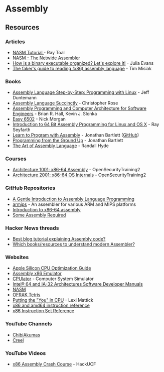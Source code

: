 # Assembly

## Resources

### Articles

* [NASM Tutorial ](https://cs.lmu.edu/~ray/notes/nasmtutorial/)- Ray Toal
* [NASM - The Netwide Assembler](https://www.nasm.us/xdoc/2.13.03rc1/html/nasmdoc0.html)
* [How is a binary executable organized? Let's explore it!](https://jvns.ca/blog/2014/09/06/how-to-read-an-executable/) - Julia Evans
* [The faker's guide to reading (x86) assembly language](https://www.timdbg.com/posts/fakers-guide-to-assembly/) - Tim Misiak

### Books

* [Assembly Language Step-by-Step: Programming with Linux](https://jagdishkapadnis.wordpress.com/wp-content/uploads/2015/05/assembly-language-step-by-step-programming-with-linux-3rd-edition.pdf) - Jeff Duntemann
* [Assembly Language Succinctly](https://www.syncfusion.com/succinctly-free-ebooks/assemblylanguage) - Christopher Rose
* [Assembly Programming and Computer Architecture for Software Engineers](https://github.com/brianrhall/Assembly) - Brian R. Hall, Kevin J. Slonka
* [Easy 6502](https://skilldrick.github.io/easy6502/) - Nick Morgan
* [Introduction to 64 Bit Assembly Programming for Linux and OS X](https://www.amazon.co.uk/Introduction-Bit-Assembly-Programming-Linux/dp/1484921909) - Ray Seyfarth
* [Learn to Program with Assembly](https://www.amazon.co.uk/Learn-Program-Assembly-Foundational-Programmers/dp/1484274369) - Jonathan Bartlett ([GitHub](https://github.com/Apress/learn-to-program-w-assembly))
* [Programming from the Ground Up](https://savannah.nongnu.org/projects/pgubook/) - Jonathan Bartlett
* [The Art of Assembly Language](https://www.randallhyde.com/AssemblyLanguage/www.artofasm.com/index.html) - Randall Hyde

### Courses

* [Architecture 1001: x86-64 Assembly](https://p.ost2.fyi/courses/course-v1:OpenSecurityTraining2+Arch1001_x86-64_Asm+2021_v1/about) - OpenSecurityTraining2
* [Architecture 2001: x86-64 OS Internals](https://p.ost2.fyi/courses/course-v1:OpenSecurityTraining2+Arch2001_x86-64_OS_Internals+2021_v1/about) - OpenSecurityTraining2

### GitHub Repositories

* [A Gentle Introduction to Assembly Language Programming](https://github.com/pkivolowitz/asm_book)
* [armips](https://github.com/Kingcom/armips) - An assembler for various ARM and MIPS platforms
* [Introduction to x86-64 assembly](https://github.com/luamfb/intro_x86-64)
* [Some Assembly Required](https://github.com/hackclub/some-assembly-required)

### Hacker News threads

* [Best blog tutorial explaining Assembly code?](https://news.ycombinator.com/item?id=38772131)
* [Which books/resources to understand modern Assembler?](https://news.ycombinator.com/item?id=40104823)

### Websites

* [Apple Silicon CPU Optimization Guide](https://developer.apple.com/documentation/apple-silicon/cpu-optimization-guide)
* [Assembly x86 Emulator](https://carlosrafaelgn.com.br/Asm86/)
* [CPUlator](https://cpulator.01xz.net/) - Computer System Simulator
* [Intel® 64 and IA-32 Architectures Software Developer Manuals](https://www.intel.com/content/www/us/en/developer/articles/technical/intel-sdm.html)
* [NASM](https://www.nasm.us/)
* [OFRAK Tetris](https://ofrak.com/tetris/)
* [Putting the "You" in CPU](https://cpu.land/) - Lexi Mattick
* [x86 and amd64 instruction reference](https://www.felixcloutier.com/x86/index.html)
* [x86 Instruction Set Reference](http://x86.dapsen.com/)

### YouTube Channels

* [ChibiAkumas](https://www.youtube.com/@ChibiAkumas)
* [Creel](https://www.youtube.com/@WhatsACreel)

### YouTube Videos

* [x86 Assembly Crash Course](https://www.youtube.com/watch?v=75gBFiFtAb8) - HackUCF

